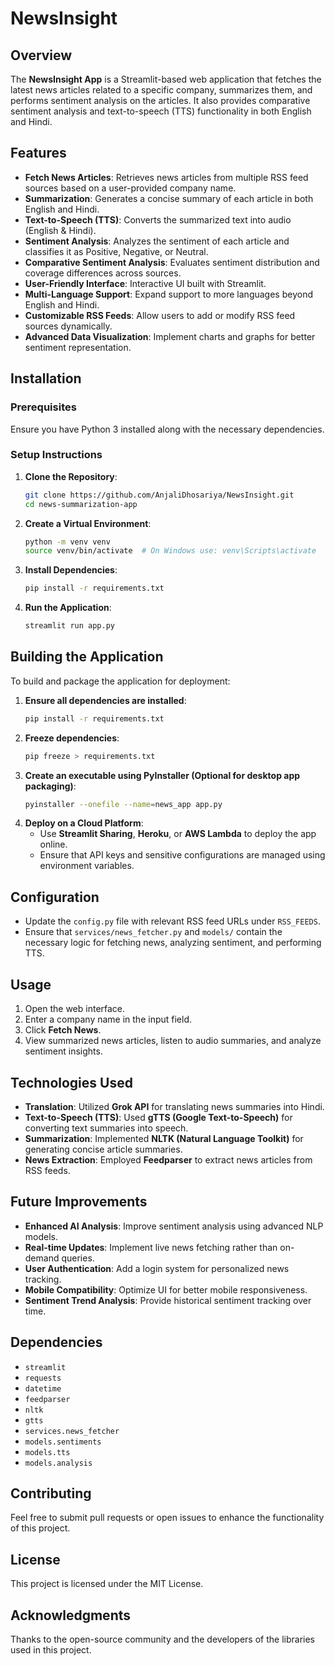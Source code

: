 # NewsInsight

## Overview
The **NewsInsight App** is a Streamlit-based web application that fetches the latest news articles related to a specific company, summarizes them, and performs sentiment analysis on the articles. It also provides comparative sentiment analysis and text-to-speech (TTS) functionality in both English and Hindi.

## Features
- **Fetch News Articles**: Retrieves news articles from multiple RSS feed sources based on a user-provided company name.
- **Summarization**: Generates a concise summary of each article in both English and Hindi.
- **Text-to-Speech (TTS)**: Converts the summarized text into audio (English & Hindi).
- **Sentiment Analysis**: Analyzes the sentiment of each article and classifies it as Positive, Negative, or Neutral.
- **Comparative Sentiment Analysis**: Evaluates sentiment distribution and coverage differences across sources.
- **User-Friendly Interface**: Interactive UI built with Streamlit.
- **Multi-Language Support**: Expand support to more languages beyond English and Hindi.
- **Customizable RSS Feeds**: Allow users to add or modify RSS feed sources dynamically.
- **Advanced Data Visualization**: Implement charts and graphs for better sentiment representation.

## Installation
### Prerequisites
Ensure you have Python 3 installed along with the necessary dependencies.

### Setup Instructions
1. **Clone the Repository**:
   ```sh
   git clone https://github.com/AnjaliDhosariya/NewsInsight.git
   cd news-summarization-app
   ```
2. **Create a Virtual Environment**:
   ```sh
   python -m venv venv
   source venv/bin/activate  # On Windows use: venv\Scripts\activate
   ```
3. **Install Dependencies**:
   ```sh
   pip install -r requirements.txt
   ```
4. **Run the Application**:
   ```sh
   streamlit run app.py
   ```

## Building the Application
To build and package the application for deployment:
1. **Ensure all dependencies are installed**:
   ```sh
   pip install -r requirements.txt
   ```
2. **Freeze dependencies**:
   ```sh
   pip freeze > requirements.txt
   ```
3. **Create an executable using PyInstaller (Optional for desktop app packaging)**:
   ```sh
   pyinstaller --onefile --name=news_app app.py
   ```
4. **Deploy on a Cloud Platform**:
   - Use **Streamlit Sharing**, **Heroku**, or **AWS Lambda** to deploy the app online.
   - Ensure that API keys and sensitive configurations are managed using environment variables.

## Configuration
- Update the `config.py` file with relevant RSS feed URLs under `RSS_FEEDS`.
- Ensure that `services/news_fetcher.py` and `models/` contain the necessary logic for fetching news, analyzing sentiment, and performing TTS.

## Usage
1. Open the web interface.
2. Enter a company name in the input field.
3. Click **Fetch News**.
4. View summarized news articles, listen to audio summaries, and analyze sentiment insights.

## Technologies Used
- **Translation**: Utilized **Grok API** for translating news summaries into Hindi.
- **Text-to-Speech (TTS)**: Used **gTTS (Google Text-to-Speech)** for converting text summaries into speech.
- **Summarization**: Implemented **NLTK (Natural Language Toolkit)** for generating concise article summaries.
- **News Extraction**: Employed **Feedparser** to extract news articles from RSS feeds.

## Future Improvements
- **Enhanced AI Analysis**: Improve sentiment analysis using advanced NLP models.
- **Real-time Updates**: Implement live news fetching rather than on-demand queries.
- **User Authentication**: Add a login system for personalized news tracking.
- **Mobile Compatibility**: Optimize UI for better mobile responsiveness.
- **Sentiment Trend Analysis**: Provide historical sentiment tracking over time.

## Dependencies
- `streamlit`
- `requests`
- `datetime`
- `feedparser`
- `nltk`
- `gtts`
- `services.news_fetcher`
- `models.sentiments`
- `models.tts`
- `models.analysis`

## Contributing
Feel free to submit pull requests or open issues to enhance the functionality of this project.

## License
This project is licensed under the MIT License.

## Acknowledgments
Thanks to the open-source community and the developers of the libraries used in this project.

